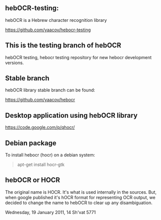 hebOCR-testing:
---------------
hebOCR is a Hebrew character recognition library

https://github.com/yaacov/hebocr-testing

This is the testing branch of hebOCR
------------------------------------
hebOCR testing, hebocr testing repository for new hebocr development versions. 

Stable branch
-------------
hebOCR library stable branch can be found:

https://github.com/yaacov/hebocr

Desktop application using hebOCR library
--------------------------------------

https://code.google.com/p/qhocr/

Debian package
--------------
To install hebocr (hocr) on a debian system:

> apt-get install hocr-gtk

hebOCR or HOCR
--------------
The original name is HOCR. It's what is used internally in the sources. 
But, when google published it's hOCR format for representing OCR output, 
we decided to change the name to hebOCR to clear up any disambiguation.

Wednesday, 19 January 2011, 14 Sh'vat 5771

